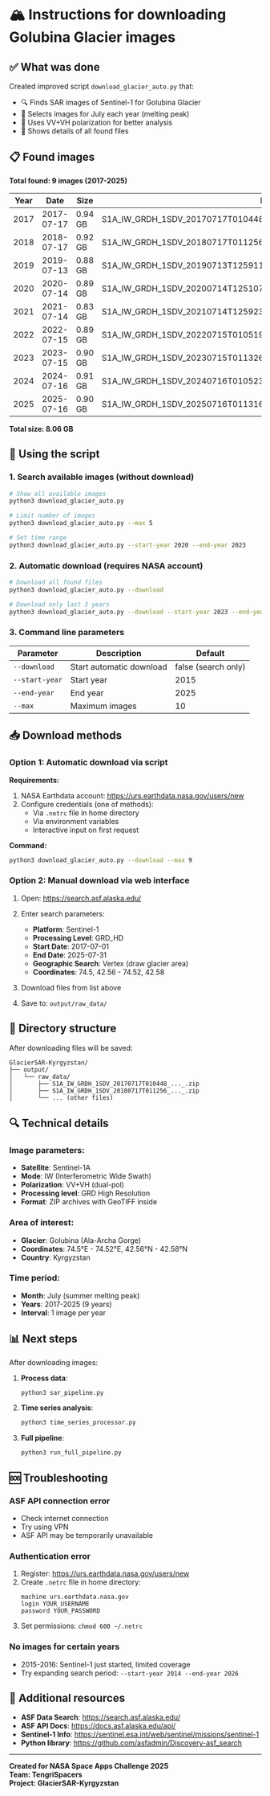 # 🏔️ Instructions for downloading Golubina Glacier images

## ✅ What was done

Created improved script `download_glacier_auto.py` that:
- 🔍 Finds SAR images of Sentinel-1 for Golubina Glacier
- 📅 Selects images for July each year (melting peak)
- 📡 Uses VV+VH polarization for better analysis
- 💾 Shows details of all found files

## 📋 Found images

**Total found: 9 images (2017-2025)**

| Year | Date | Size | Filename |
|------|------|------|----------|
| 2017 | 2017-07-17 | 0.94 GB | S1A_IW_GRDH_1SDV_20170717T010448_20170717T010513_017504_01D43E_3C44.zip |
| 2018 | 2018-07-17 | 0.92 GB | S1A_IW_GRDH_1SDV_20180717T011256_20180717T011321_022827_02799C_E74A.zip |
| 2019 | 2019-07-13 | 0.88 GB | S1A_IW_GRDH_1SDV_20190713T125911_20190713T125936_028099_032C6A_BCAE.zip |
| 2020 | 2020-07-14 | 0.89 GB | S1A_IW_GRDH_1SDV_20200714T125107_20200714T125132_033451_03E055_1217.zip |
| 2021 | 2021-07-14 | 0.83 GB | S1A_IW_GRDH_1SDV_20210714T125923_20210714T125948_038774_049348_C3FA.zip |
| 2022 | 2022-07-15 | 0.89 GB | S1A_IW_GRDH_1SDV_20220715T010519_20220715T010544_044104_0543B1_D594.zip |
| 2023 | 2023-07-15 | 0.90 GB | S1A_IW_GRDH_1SDV_20230715T011326_20230715T011351_049427_05F18F_E557.zip |
| 2024 | 2024-07-16 | 0.91 GB | S1A_IW_GRDH_1SDV_20240716T010523_20240716T010548_054779_06AB98_5CFF.zip |
| 2025 | 2025-07-16 | 0.90 GB | S1A_IW_GRDH_1SDV_20250716T011316_20250716T011341_060102_0777B6_27F7.zip |

**Total size: 8.06 GB**

## 🚀 Using the script

### 1. Search available images (without download)

```bash
# Show all available images
python3 download_glacier_auto.py

# Limit number of images
python3 download_glacier_auto.py --max 5

# Set time range
python3 download_glacier_auto.py --start-year 2020 --end-year 2023
```

### 2. Automatic download (requires NASA account)

```bash
# Download all found files
python3 download_glacier_auto.py --download

# Download only last 3 years
python3 download_glacier_auto.py --download --start-year 2023 --end-year 2025 --max 3
```

### 3. Command line parameters

| Parameter | Description | Default |
|-----------|-------------|---------|
| `--download` | Start automatic download | false (search only) |
| `--start-year` | Start year | 2015 |
| `--end-year` | End year | 2025 |
| `--max` | Maximum images | 10 |

## 📥 Download methods

### Option 1: Automatic download via script

**Requirements:**
1. NASA Earthdata account: https://urs.earthdata.nasa.gov/users/new
2. Configure credentials (one of methods):
   - Via `.netrc` file in home directory
   - Via environment variables
   - Interactive input on first request

**Command:**
```bash
python3 download_glacier_auto.py --download --max 9
```

### Option 2: Manual download via web interface

1. Open: https://search.asf.alaska.edu/
2. Enter search parameters:
   - **Platform**: Sentinel-1
   - **Processing Level**: GRD_HD
   - **Start Date**: 2017-07-01
   - **End Date**: 2025-07-31
   - **Geographic Search**: Vertex (draw glacier area)
   - **Coordinates**: 74.5, 42.56 - 74.52, 42.58

3. Download files from list above

4. Save to: `output/raw_data/`

## 📁 Directory structure

After downloading files will be saved:
```
GlacierSAR-Kyrgyzstan/
├── output/
│   └── raw_data/
│       ├── S1A_IW_GRDH_1SDV_20170717T010448_..._.zip
│       ├── S1A_IW_GRDH_1SDV_20180717T011256_..._.zip
│       └── ... (other files)
```

## 🔍 Technical details

### Image parameters:
- **Satellite**: Sentinel-1A
- **Mode**: IW (Interferometric Wide Swath)
- **Polarization**: VV+VH (dual-pol)
- **Processing level**: GRD High Resolution
- **Format**: ZIP archives with GeoTIFF inside

### Area of interest:
- **Glacier**: Golubina (Ala-Archa Gorge)
- **Coordinates**: 74.5°E - 74.52°E, 42.56°N - 42.58°N
- **Country**: Kyrgyzstan

### Time period:
- **Month**: July (summer melting peak)
- **Years**: 2017-2025 (9 years)
- **Interval**: 1 image per year

## 📊 Next steps

After downloading images:

1. **Process data**:
   ```bash
   python3 sar_pipeline.py
   ```

2. **Time series analysis**:
   ```bash
   python3 time_series_processor.py
   ```

3. **Full pipeline**:
   ```bash
   python3 run_full_pipeline.py
   ```

## 🆘 Troubleshooting

### ASF API connection error
- Check internet connection
- Try using VPN
- ASF API may be temporarily unavailable

### Authentication error
1. Register: https://urs.earthdata.nasa.gov/users/new
2. Create `.netrc` file in home directory:
   ```
   machine urs.earthdata.nasa.gov
   login YOUR_USERNAME
   password YOUR_PASSWORD
   ```
3. Set permissions: `chmod 600 ~/.netrc`

### No images for certain years
- 2015-2016: Sentinel-1 just started, limited coverage
- Try expanding search period: `--start-year 2014 --end-year 2026`

## 📖 Additional resources

- **ASF Data Search**: https://search.asf.alaska.edu/
- **ASF API Docs**: https://docs.asf.alaska.edu/api/
- **Sentinel-1 Info**: https://sentinel.esa.int/web/sentinel/missions/sentinel-1
- **Python library**: https://github.com/asfadmin/Discovery-asf_search

---

**Created for NASA Space Apps Challenge 2025**  
**Team: TengriSpacers**  
**Project: GlacierSAR-Kyrgyzstan**
